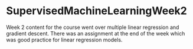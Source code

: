 # SupervisedMachineLearningWeek2

Week 2 content for the course went over multiple linear regression and gradient descent. There was an assignment at the end of the week which was good practice for linear regression models. 
